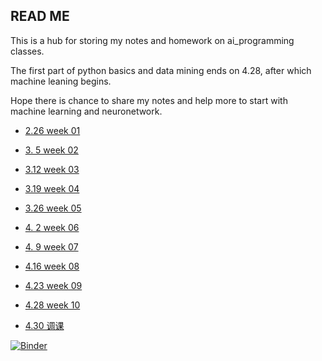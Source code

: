 ## READ ME
This is a hub for storing my notes and homework on ai_programming classes.  

The first part of python basics and data mining ends on 4.28, after which machine leaning begins.

Hope there is chance to share my notes and help more to start with machine learning and neuronetwork.  

* [2.26 week 01](https://nbviewer.jupyter.org/github/heathcliff233/ai_programming/tree/master/2.26/)  

* [3. 5 week 02](https://nbviewer.jupyter.org/github/heathcliff233/ai_programming/tree/master/3.5/)  

* [3.12 week 03](https://nbviewer.jupyter.org/github/heathcliff233/ai_programming/tree/master/3.12/)  

* [3.19 week 04](https://nbviewer.jupyter.org/github/heathcliff233/ai_programming/tree/master/3.19/)  

* [3.26 week 05](https://nbviewer.jupyter.org/github/heathcliff233/ai_programming/tree/master/3.26/)  

* [4. 2 week 06](https://nbviewer.jupyter.org/github/heathcliff233/ai_programming/tree/master/4.2/)  

* [4. 9 week 07](https://nbviewer.jupyter.org/github/heathcliff233/ai_programming/tree/master/4.9/)

* [4.16 week 08](https://nbviewer.jupyter.org/github/heathcliff233/ai_programming/tree/master/4.16/)

* [4.23 week 09](https://nbviewer.jupyter.org/github/heathcliff233/ai_programming/tree/master/4.23/)  

* [4.28 week 10](https://nbviewer.jupyter.org/github/heathcliff233/ai_programming/tree/master/4.28/)  

* [4.30 调课](https://nbviewer.jupyter.org/github/heathcliff233/ai_programming/tree/master/4.30/)   

[![Binder](https://mybinder.org/badge_logo.svg)](https://mybinder.org/v2/gh/heathcliff233/ai_programming/master)

